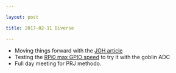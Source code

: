 ```yaml
---

layout: post

title: 2017-02-11 Diverse

---
```



-   Moving things forward with the [JOH
    article](/include/JOH/source/main.tex)
-   Testing the [RPi0 max GPIO speed](/goblin/pi0/Readme.md) to try it
    with the goblin ADC
-   Full day meeting for PRJ methodo.

